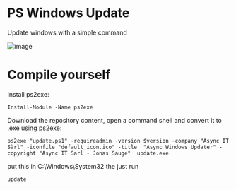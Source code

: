 # PS Windows Update
Update windows with a simple command

![image](https://github.com/async-it/ps_windows_update/assets/70369976/9fb774b5-c826-46aa-9dfa-7976e00a55c1)

# Compile yourself

Install ps2exe:
```shell
Install-Module -Name ps2exe
```

Download the repository content, open a command shell and convert it to .exe using ps2exe:

```shell
ps2exe "update.ps1" -requireadmin -version $version -company "Async IT Sàrl" -iconfile "default_icon.ico" -title  "Async Windows Updater" -copyright "Async IT Sarl - Jonas Sauge"  update.exe
```
put this in C:\Windows\System32 the just run
```shell
update
```
